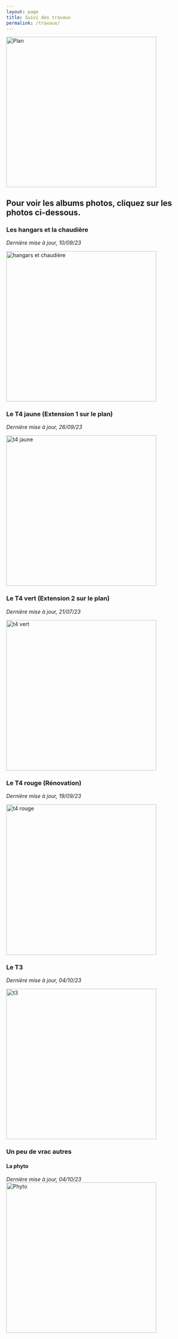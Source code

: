 ```yaml
---
layout: page
title: Suivi des travaux
permalink: /travaux/
---
```


<img src="https://notes.inria.fr/uploads/upload_f2d527babe8ad6ddc5a7cf34dba903db.png" alt="Plan" width="400"/>

## Pour voir les albums photos, cliquez sur les photos ci-dessous.

### Les hangars et la chaudière
*Dernière mise à jour, 10/09/23*

<a href="https://photos.app.goo.gl/tBV1apgzoFDAKHqt6"><img src="https://lh3.googleusercontent.com/pw/ADCreHdf7iir-mKLbxr8EIKHt3OxPjVMcFaZa9XBbQrAkCUhA3P8J9dSkYt0pRgTK467Eu9eIJswpzKIaYsluiB8EDxBzkHACNB6NnaojLk_2KLtVFo43ZjhiIw7M_yN0MfP03gNGpL9-aewzzn0-__S1PjB=w1252-h939-s-no?authuser=0" alt="hangars et chaudière" width="400"/></a>


### Le T4 jaune (Extension 1 sur le plan)
*Dernière mise à jour, 26/09/23*

<a href="https://photos.app.goo.gl/RiodrwjYYn8TwDjB7"><img src="https://lh3.googleusercontent.com/pw/ADCreHd0cHLwtfGx0bckneWR-xXfjLxbGAk9Rhn8tvc8B1Qi0WAg-eZgy0riuoWSi5tU7JV8yIZmdq-g1YZG6EuBBVVXmTcMGA4r4dyy_hUGcu-WmZ_xLFYk3OWkfBbOUa6IYQLYRkD0BlonVbw_ki7S9hbe=w923-h692-s-no?authuser=0" alt="t4 jaune" width="400"/></a>

### Le T4 vert (Extension 2 sur le plan)

*Dernière mise à jour, 21/07/23*

<a href="https://photos.app.goo.gl/MYuLUdkYZsB7sfzL8"><img src="https://lh3.googleusercontent.com/pw/ADCreHcL27TSG_HTgO0dJ9h0pAvzWAJSe5IhmQTreoHQ2JKJ7n1P71Q78ekTHEzy23up5YovdfgsuQC0OPZal01d1ZNFMYi8kQghpSyGR-kjPjq843D82hShSqEQiyjbMC7aZbs4zNq8cyomfqcLZkcLPxO5=w1252-h939-s-no?authuser=0" alt="t4 vert" width="400"/></a>

### Le T4 rouge (Rénovation)
*Dernière mise à jour, 19/09/23*

<a href="https://photos.app.goo.gl/Skx1MXe89JwTZxsm6"><img src="https://lh3.googleusercontent.com/pw/ADCreHe8UR9MJZ2EJkUNKYfgevLwa5Blm57D_zhk4g2bUzh2oz_B66_WgmrfVnXQjm5rEoW1MxZx0iDEdY160hGPQRlJUPAMVKLQZLnEmXuqsbKQgMRTAF8JyC1jyk1da8LPa1y7ivU67RSQkhB0OlUtGvJ1=w1252-h939-s-no?authuser=0" alt="t4 rouge" width="400"/></a>


### Le T3

*Dernière mise à jour, 04/10/23*

<a href="https://photos.app.goo.gl/DrH7N9MmFwFFPC7ZA"><img src="https://lh3.googleusercontent.com/pw/ADCreHfDr3BlbOwWMC5DGYupzi45h57FlpQUaD9p1Ll3r16_aNjUXWMv6Tb7ZQnOoLTkLmTn3C2-Dc9R92E79a2ySGiPVBw0h2RkjZ3kvAcEg2Z3ZMz2-X3DS4a-3uHg_DpRQFJ8CM1PDuRdJD40Ot_YgCpj=w704-h939-s-no?authuser=0" alt="t3" width="400"/></a>



### Un peu de vrac autres


#### La phyto

*Dernière mise à jour, 04/10/23*
<a href="https://photos.app.goo.gl/uqQLNfx4S2pNq6H98"><img src="https://lh3.googleusercontent.com/pw/ADCreHeW3GpZqBDT90YPy84JSMqMiMGX0m08VwiQqVasVImktV_0oAA6SPP9fcKtGooK4J_bTzUoCskhDDiswF-SQoD8vRVrhQAJbknKee4I_M8UWDcONumMtrO_yw0ygOhTb8JkfVcabhkO5cPXkMLB4FLA=w1252-h939-s-no?authuser=0" alt="Phyto" width="400"/></a>

<!--#### Du vrac à classer-->

<!--<a href="https://photos.app.goo.gl/DrH7N9MmFwFFPC7ZA"><img src="https://lh3.googleusercontent.com/pw/ADCreHfDr3BlbOwWMC5DGYupzi45h57FlpQUaD9p1Ll3r16_aNjUXWMv6Tb7ZQnOoLTkLmTn3C2-Dc9R92E79a2ySGiPVBw0h2RkjZ3kvAcEg2Z3ZMz2-X3DS4a-3uHg_DpRQFJ8CM1PDuRdJD40Ot_YgCpj=w704-h939-s-no?authuser=0" alt="t3" width="400"/></a>-->

